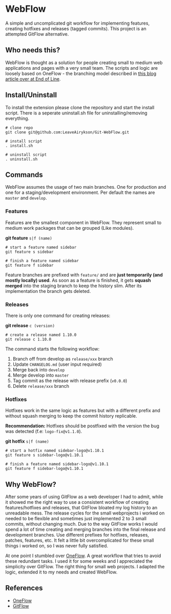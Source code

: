 # WebFlow

A simple and uncomplicated git workflow for implementing features, creating hotfixes and releases (tagged commits). This project is an attempted GitFlow alternative.

## Who needs this?

WebFlow is thought as a solution for people creating small to medium web applications and pages with a very small team. The scripts and logic are loosely based on OneFlow - the branching model described in [this blog article over at End of Line](https://www.endoflineblog.com/oneflow-a-git-branching-model-and-workflow).

## Install/Uninstall
To install the extension please clone the repository and start the install script. There is a seperate uninstall.sh file for uninstalling/removing everything.

```
# clone repo
git clone git@github.com:LeaveAirykson/Git-WebFlow.git

# install script
. install.sh

# uninstall script
. uninstall.sh
```

## Commands
WebFlow assumes the usage of two main branches. One for production and one for a staging/development environment. Per default the names are `master` and `develop`.

### Features
Features are the smallest component in WebFlow. They represent small to medium work packages that can be grouped (Like modules).

**git feature** `s|f (name)`

```
# start a feature named sidebar
git feature s sidebar

# finish a feature named sidebar
git feature f sidebar
```

Feature branches are prefixed with `feature/` and are **just temporarily (and mostly locally) used**. As soon as a feature is finished, it gets **squash merged** into the staging branch to keep the history slim. After its implementation the branch gets deleted.


### Releases
There is only one command for creating releases:

**git release** `c (version)`

```
# create a release named 1.10.0
git release c 1.10.0
```

The command starts the following workflow:

1. Branch off from develop as `release/xxx` branch
2. Update `CHANGELOG.md` (user input required)
3. Merge back into `develop`
4. Merge develop into `master`
5. Tag commit as the release with release prefix (`v0.0.0`)
5. Delete `release/xxx` branch

### Hotfixes

Hotfixes work in the same logic as features but with a different prefix and without squash merging to keep the commit history replicable.

**Recommendation:** Hotfixes should be postfixed with the version the bug was detected (f.e: `logo-fix@v1.1.0`).

**git hotfix** `s|f (name)`

```
# start a hotfix named sidebar-logo@v1.10.1
git feature s sidebar-logo@v1.10.1

# finish a feature named sidebar-logo@v1.10.1
git feature f sidebar-logo@v1.10.1
```

## Why WebFlow?

After some years of using GitFlow as a web developer I had to admit, while it showed me the right way to use a consistent workflow of creating features/hotfixes and releases, that GitFlow bloated my log history to an unreadable mess. The release cycles for the small webprojects i worked on needed to be flexible and sometimes just implemented 2 to 3 small commits, without changing much. Due to the way GitFlow works I would spend a lot of time creating and merging branches into the final release and development branches. Use different prefixes for hotfixes, releases, patches, features, etc. It felt a little bit overcomplicated for these small things i worked on, so I was never fully satisfied.

At one point I stumbled over [OneFlow](https://www.endoflineblog.com/oneflow-a-git-branching-model-and-workflow). A great workflow that tries to avoid these redundant tasks. I used it for some weeks and I appreciated the simplicity over GitFlow. The right thing for small web projects. I adapted the logic, extended it to my needs and created WebFlow.

## References
- [OneFlow](https://www.endoflineblog.com/oneflow-a-git-branching-model-and-workflow)
- [GitFlow](https://nvie.com/posts/a-successful-git-branching-model/)